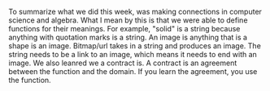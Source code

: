 To summarize what we did this week, was making connections in computer science and algebra. What I mean by this is that we were able to define functions for their meanings. For example, "solid" is a string because anything with quotation marks is a string. An image is anything that is a shape is an image. Bitmap/url takes in a string and produces an image. The string needs to be a link to an image, which means it needs to end with an image. We also leanred we a contract is. A contract is an agreement between the function and the domain. If you learn the agreement, you use the function.
